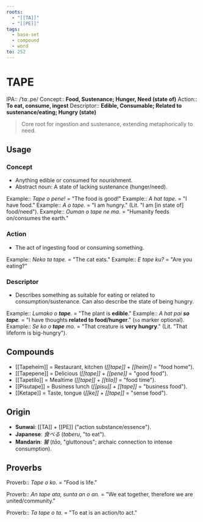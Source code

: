 ```yaml
---
roots:
  - "[[TA]]"
  - "[[PE]]"
tags:
  - base-set
  - compound
  - word
to: 252
---
```


# TAPE

IPA::				/ˈtɑː.pe/
Concept::		**Food, Sustenance; Hunger, Need (state of)**
Action::		**To eat, consume, ingest**
Descriptor::	**Edible, Consumable; Related to sustenance/eating; Hungry (state)**

> Core root for ingestion and sustenance, extending metaphorically to need.

## Usage

### Concept
*   Anything edible or consumed for nourishment.
*   Abstract noun: A state of lacking sustenance (hunger/need).

Example:: *Tape o pene!* = "The food is good!"
Example:: *A hat tape.* = "I have food."
Example:: *A o tape.* = "I am hungry." (Lit. "I am [in state of] food/need").
Example:: *Ouman o tape ne ma.* = "Humanity feeds on/consumes the earth."

### Action
*   The act of ingesting food or consuming something.

Example:: *Neko ta tape.* = "The cat eats."
Example:: *E tape ku?* = "Are you eating?"

### Descriptor
*   Describes something as suitable for eating or related to consumption/sustenance. Can also describe the state of being hungry.

Example:: *Lumako o **tape**.* = "The plant is **edible**."
Example:: *A hat pai **so tape**.* = "I have thoughts **related to food/hunger**." (`so` marker optional).
Example:: *Se ko o **tape** mo.* = "That creature is **very hungry**." (Lit. "That lifeform is big-hungry").

## Compounds

*   [[Tapeheim]] = Restaurant, kitchen (*[[tape]]* + *[[heim]]* = "food home").
*   [[Tapepene]] = Delicious (*[[tape]]* + *[[pene]]* = "good food").
*   [[Tapetilo]] = Mealtime (*[[tape]]* + *[[tilo]]* = "food time").
*   [[Pisutape]] = Business lunch (*[[pisu]]* + *[[tape]]* = "business food").
*   [[Ketape]] = Taste, tongue (*[[ke]]* + *[[tape]]* = "sense food").

## Origin

*   **Sunwai**: [[TA]] + [[PE]] ("action substance/essence").
*   **Japanese**: _食べる_ (_taberu_, "to eat").
*   **Mandarin**: _饕_ (_tāo_, "gluttonous"; archaic connection to intense consumption).

## Proverbs

Proverb:: *Tape o ko.* = "Food is life."

Proverb:: *An tape ata, sunta an o an.* = "We eat together, therefore we are united/community."

Proverb:: *Ta tape o ta.* = "To eat is an action/to act."
